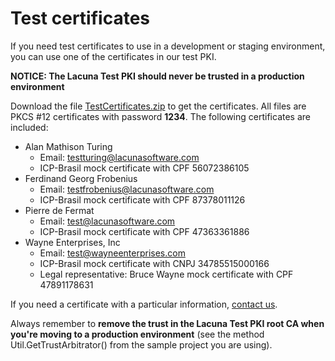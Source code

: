 Test certificates
=================

If you need test certificates to use in a development or staging environment, you can
use one of the certificates in our test PKI.

**NOTICE: The Lacuna Test PKI should never be trusted in a production environment**

Download the file [TestCertificates.zip](TestCertificates.zip?raw=true) to get the certificates. All files are PKCS #12 certificates with password **1234**. The following certificates are included:

* Alan Mathison Turing
    * Email: testturing@lacunasoftware.com
    * ICP-Brasil mock certificate with CPF 56072386105
* Ferdinand Georg Frobenius
    * Email: testfrobenius@lacunasoftware.com
    * ICP-Brasil mock certificate with CPF 87378011126
* Pierre de Fermat
    * Email: test@lacunasoftware.com
    * ICP-Brasil mock certificate with CPF 47363361886
* Wayne Enterprises, Inc 
	* Email: test@wayneenterprises.com
    * ICP-Brasil mock certificate with CNPJ 34785515000166	
	* Legal representative: Bruce Wayne mock certificate with CPF 47891178631

If you need a certificate with a particular information, [contact us](http://support.lacunasoftware.com/).

Always remember to **remove the trust in the Lacuna Test PKI root CA when you're moving to a production environment** (see the method Util.GetTrustArbitrator() from the sample project you are using).

